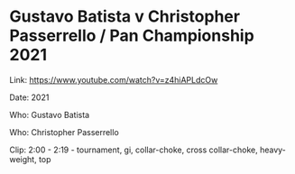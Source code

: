 # Gustavo Batista v Christopher Passerrello / Pan Championship 2021

Link: https://www.youtube.com/watch?v=z4hiAPLdcOw

Date: 2021

Who: Gustavo Batista

Who: Christopher Passerrello

Clip: 2:00 - 2:19 - tournament, gi, collar-choke, cross collar-choke, heavy-weight, top
